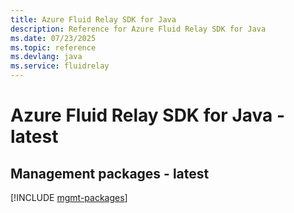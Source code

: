 ```yaml
---
title: Azure Fluid Relay SDK for Java
description: Reference for Azure Fluid Relay SDK for Java
ms.date: 07/23/2025
ms.topic: reference
ms.devlang: java
ms.service: fluidrelay
---
```

# Azure Fluid Relay SDK for Java - latest

## Management packages - latest
[!INCLUDE [mgmt-packages](fluid-relay-mgmt-index.md)]